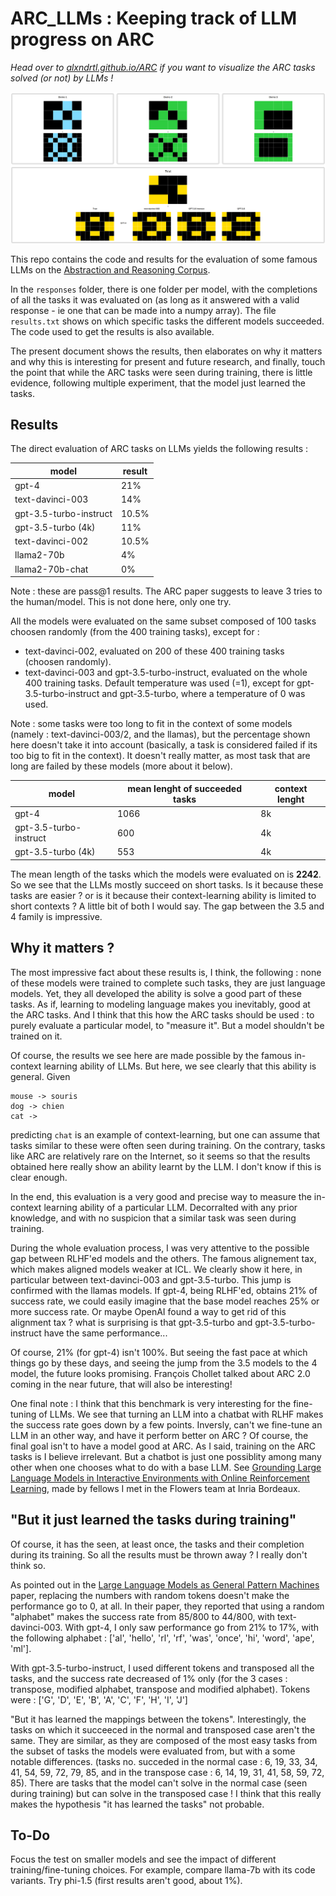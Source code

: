 # ARC_LLMs : Keeping track of LLM progress on ARC
 
 *Head over to [alxndrtl.github.io/ARC](https://alxndrtl.github.io/ARC/) if you want to visualize the ARC tasks solved (or not) by LLMs !*
 
![example_task](example_task.png)

 
 This repo contains the code and results for the evaluation of some famous LLMs on the [Abstraction and Reasoning Corpus](https://github.com/fchollet/ARC).
 
 In the `responses` folder, there is one folder per model, with the completions of all the tasks it was evaluated on (as long as it answered with a valid response - ie one that can be made into a numpy array). The file `results.txt` shows on which specific tasks the different models succeeded. The code used to get the results is also available.
 
 The present document shows the results, then elaborates on why it matters and why this is interesting for present and future research, and finally, touch the point that while the ARC tasks were seen during training, there is little evidence, following multiple experiment, that the model just learned the tasks.
 
 ## Results
 
 The direct evaluation of ARC tasks on LLMs yields the following results :
 
<div align="center">
 
 | model                  | result |
|------------------------|--------|
| gpt-4                  | 21%    |
| text-davinci-003       | 14%    |
| gpt-3.5-turbo-instruct | 10.5%  |
| gpt-3.5-turbo (4k)         | 11%  |
| text-davinci-002       | 10.5%  |
| llama2-70b             | 4%     |
| llama2-70b-chat        | 0%     |

</div>

Note : these are pass@1 results. The ARC paper suggests to leave 3 tries to the human/model. This is not done here, only one try. 

All the models were evaluated on the same subset composed of 100 tasks choosen randomly (from the 400 training tasks), except for :
- text-davinci-002, evaluated on 200 of these 400 training tasks (choosen randomly).
- text-davinci-003 and gpt-3.5-turbo-instruct, evaluated on the whole 400 training tasks.
Default temperature was used (=1), except for gpt-3.5-turbo-instruct and gpt-3.5-turbo, where a temperature of 0 was used.

Note : some tasks were too long to fit in the context of some models (namely : text-davinci-003/2, and the llamas), but the percentage shown here doesn't take it into account (basically, a task is considered failed if its too big to fit in the context). It doesn't really matter, as most task that are long are failed by these models (more about it below).

<div align="center">

 | model                  | mean lenght of succeeded tasks | context lenght |
|------------------------|--------|--- |
| gpt-4                  | 1066    | 8k |
| gpt-3.5-turbo-instruct | 600  | 4k |
| gpt-3.5-turbo (4k)         | 553  | 4k|

</div>

The mean length of the tasks which the models were evaluated on is <b>2242</b>. So we see that the LLMs mostly succeed on short tasks. Is it because these tasks are easier ? or is it because their context-learning ability is limited to short contexts ? A little bit of both I would say. The gap between the 3.5 and 4 family is impressive.


## Why it matters ?

The most impressive fact about these results is, I think, the following : none of these models were trained to complete such tasks, they are just language models. Yet, they all developed the ability is solve a good part of these tasks. As if, learning to modeling language makes you inevitably, good at the ARC tasks.
And I think that this how the ARC tasks should be used : to purely evaluate a particular model, to "measure it". But a model shouldn't be trained on it.


Of course, the results we see here are made possible by the famous in-context learning ability of LLMs. But here, we see clearly that this ability is general.
Given 

```
mouse -> souris
dog -> chien
cat ->
```

predicting `chat` is an example of context-learning, but one can assume that tasks similar to these were often seen during training. On the contrary, tasks like ARC are relatively rare on the Internet, so it seems so that the results obtained here really show an ability learnt by the LLM. I don't know if this is clear enough.

In the end, this evaluation is a very good and precise way to measure the in-context learning ability of a particular LLM. Decorralted with any prior knowledge, and with no suspicion that a similar task was seen during training.

During the whole evaluation process, I was very attentive to the possible gap between RLHF'ed models and the others. The famous alignement tax, which makes aligned models weaker at ICL.
We clearly show it here, in particular between text-davinci-003 and gpt-3.5-turbo. This jump is confirmed with the llamas models.  If gpt-4, being RLHF'ed, obtains 21% of success rate, we could easily imagine that the base model reaches 25% or more success rate. Or maybe OpenAI found a way to get rid of this alignment tax ?
what is surprising is that gpt-3.5-turbo and gpt-3.5-turbo-instruct have the same performance...

Of course, 21% (for gpt-4) isn't 100%. But seeing the fast pace at which things go by these days, and seeing the jump from the 3.5 models to the 4 model, the future looks promising. François Chollet talked about ARC 2.0 coming in the near future, that will also be interesting!

One final note : I think that this benchmark is very interesting for the fine-tuning of LLMs. We see that turning an LLM into a chatbat with RLHF makes the success rate goes down by a few points. Inversly, can't we fine-tune an LLM in an other way, and have it perform better on ARC ? Of course, the final goal isn't to have a model good at ARC. As I said, training on the ARC tasks is I believe irrelevant. But a chatbot is just one possiblity among many other when one chooses what to do with a base LLM. See [Grounding Large Language Models in Interactive Environments with Online Reinforcement Learning](https://arxiv.org/abs/2302.02662), made by fellows I met in the Flowers team at Inria Bordeaux.

## "But it just learned the tasks during training" 

Of course, it has the seen, at least once, the tasks and their completion during its training. So all the results must be thrown away ?
I really don't think so.

As pointed out in the [Large Language Models as General Pattern Machines](https://arxiv.org/abs/2307.04721) paper, replacing the numbers with random tokens doesn't make the performance go to 0, at all.
In their paper, they reported that using a random "alphabet" makes the success rate from 85/800 to 44/800, with text-davinci-003.
With gpt-4, I only saw performance go from 21% to 17%, with the following alphabet : ['al', 'hello', 'rl', 'rf', 'was', 'once', 'hi', 'word', 'ape', 'ml'].

With gpt-3.5-turbo-instruct, I used different tokens and transposed all the tasks, and the success rate decreased of 1% only (for the 3 cases : transpose, modified alphabet, transpose and modified alphabet). Tokens were : ['G', 'D', 'E', 'B', 'A', 'C', 'F', 'H', 'I', 'J']

"But it has learned the mappings between the tokens". Interestingly, the tasks on which it succeeced in the normal and transposed case aren't the same. They are similar, as they are composed of the most easy tasks from the subset of tasks the models were evaluated from, but with a some notable differences. (tasks no. succeded in the normal case : 6, 19, 33, 34, 41, 54, 59, 72, 79, 85, and in the transpose case : 6, 14, 19, 31, 41, 58, 59, 72, 85).
There are tasks that the model can't solve in the normal case (seen during training) but can solve in the transposed case ! I think that this really makes the hypothesis "it has learned the tasks" not probable.

## To-Do
Focus the test on smaller models and see the impact of different training/fine-tuning choices.
For example, compare llama-7b with its code variants. Try phi-1.5 (first results aren't good, about 1%).
